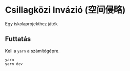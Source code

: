 # Csillagközi Invázió (空间侵略)

Egy iskolaprojekthez játék

## Futtatás

Kell a `yarn` a számítógépre.

```
yarn
yarn dev
```
